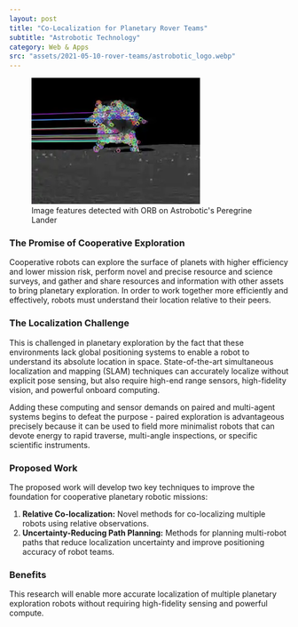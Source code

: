 ```yaml
---
layout: post
title: "Co-Localization for Planetary Rover Teams"
subtitle: "Astrobotic Technology"
category: Web & Apps
src: "assets/2021-05-10-rover-teams/astrobotic_logo.webp"
---
```

<figure>
  <img src="/assets/2021-05-10-rover-teams/feature_matching_crop.webp" alt="ORB Features">
  <figcaption>Image features detected with ORB on Astrobotic's Peregrine Lander</figcaption>
</figure>

### The Promise of Cooperative Exploration

Cooperative robots can explore the surface of planets with higher efficiency and lower mission risk, perform novel and precise resource and science surveys, and gather and share resources and information with other assets to bring planetary exploration. In order to work together more efficiently and effectively, robots must understand their location relative to their peers.

### The Localization Challenge

This is challenged in planetary exploration by the fact that these environments lack global positioning systems to enable a robot to understand its absolute location in space. State-of-the-art simultaneous localization and mapping (SLAM) techniques can accurately localize without explicit pose sensing, but also require high-end range sensors, high-fidelity vision, and powerful onboard computing.

Adding these computing and sensor demands on paired and multi-agent systems begins to defeat the purpose - paired exploration is advantageous precisely because it can be used to field more minimalist robots that can devote energy to rapid traverse, multi-angle inspections, or specific scientific instruments.

### Proposed Work

The proposed work will develop two key techniques to improve the foundation for cooperative planetary robotic missions:

1.  **Relative Co-localization:** Novel methods for co-localizing multiple robots using relative observations.
2.  **Uncertainty-Reducing Path Planning:** Methods for planning multi-robot paths that reduce localization uncertainty and improve positioning accuracy of robot teams.

### Benefits

This research will enable more accurate localization of multiple planetary exploration robots without requiring high-fidelity sensing and powerful compute.